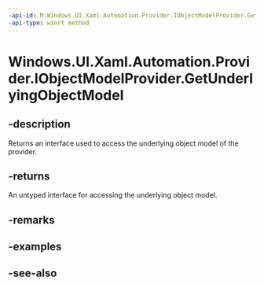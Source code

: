 ```yaml
---
-api-id: M:Windows.UI.Xaml.Automation.Provider.IObjectModelProvider.GetUnderlyingObjectModel
-api-type: winrt method
---
```


<!-- Method syntax
public object GetUnderlyingObjectModel()
-->

# Windows.UI.Xaml.Automation.Provider.IObjectModelProvider.GetUnderlyingObjectModel

## -description
Returns an interface used to access the underlying object model of the provider.



## -returns
An untyped interface for accessing the underlying object model.

## -remarks

## -examples

## -see-also
